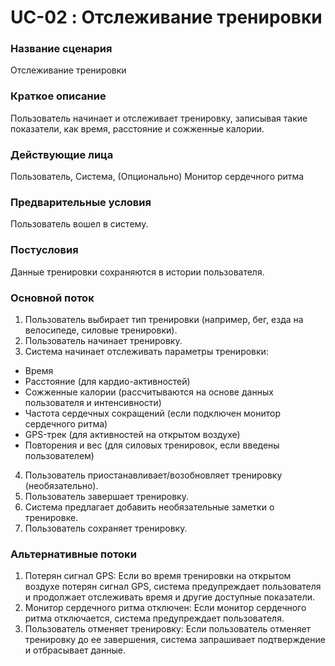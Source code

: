 # UC-02 : Отслеживание тренировки

### Название сценария

Отслеживание тренировки

### Краткое описание

Пользователь начинает и отслеживает тренировку, записывая такие показатели, как время, расстояние и сожженные калории.

### Действующие лица

Пользователь, Система, (Опционально) Монитор сердечного ритма

### Предварительные условия

Пользователь вошел в систему.

### Постусловия

Данные тренировки сохраняются в истории пользователя.

### Основной поток

1. Пользователь выбирает тип тренировки (например, бег, езда на велосипеде, силовые тренировки).
2. Пользователь начинает тренировку.
3. Система начинает отслеживать параметры тренировки:

- Время
- Расстояние (для кардио-активностей)
- Сожженные калории (рассчитываются на основе данных пользователя и интенсивности)
- Частота сердечных сокращений (если подключен монитор сердечного ритма)
- GPS-трек (для активностей на открытом воздухе)
- Повторения и вес (для силовых тренировок, если введены пользователем)

4. Пользователь приостанавливает/возобновляет тренировку (необязательно).
5. Пользователь завершает тренировку.
6. Система предлагает добавить необязательные заметки о тренировке.
7. Пользователь сохраняет тренировку.

### Альтернативные потоки

1. Потерян сигнал GPS: Если во время тренировки на открытом воздухе потерян сигнал GPS, система предупреждает пользователя и продолжает отслеживать время и другие доступные показатели.
2. Монитор сердечного ритма отключен: Если монитор сердечного ритма отключается, система предупреждает пользователя.
3. Пользователь отменяет тренировку: Если пользователь отменяет тренировку до ее завершения, система запрашивает подтверждение и отбрасывает данные.


